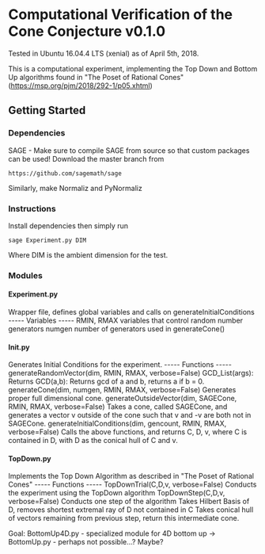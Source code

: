 # Computational Verification of the Cone Conjecture v0.1.0

Tested in Ubuntu 16.04.4 LTS (xenial) as of April 5th, 2018.

This is a computational experiment, implementing the Top Down and Bottom Up algorithms found in "The Poset of Rational Cones" (https://msp.org/pjm/2018/292-1/p05.xhtml)

## Getting Started

### Dependencies
SAGE - Make sure to compile SAGE from source so that custom packages can be used! Download the master branch from

```
https://github.com/sagemath/sage
```

Similarly, make Normaliz and PyNormaliz 


### Instructions
Install dependencies then simply run
```
sage Experiment.py DIM
```

Where DIM is the ambient dimension for the test.


### Modules

#### Experiment.py
Wrapper file, defines global variables and calls on generateInitialConditions 
	----- Variables -----
	RMIN, RMAX 
		variables that control random number generators
	numgen 
		number of generators used in generateCone()


#### Init.py 
Generates Initial Conditions for the experiment.
	----- Functions -----
	generateRandomVector(dim, RMIN, RMAX, verbose=False)
		GCD_List(args): Returns 
		GCD(a,b): Returns gcd of a and b, returns a if b = 0.
	generateCone(dim, numgen, RMIN, RMAX, verbose=False)
		Generates proper full dimensional cone.
	generateOutsideVector(dim, SAGECone, RMIN, RMAX, verbose=False)
		Takes a cone, called SAGECone, and generates a vector v outside of the cone such that v and -v are both not in SAGECone.
	generateInitialConditions(dim, gencount, RMIN, RMAX, verbose=False)
		Calls the above functions, and returns C, D, v, where C is contained in D, with D as the conical hull of C and v.


#### TopDown.py 
Implements the Top Down Algorithm as described in "The Poset of Rational Cones"
	----- Functions -----
	TopDownTrial(C,D,v, verbose=False)
		Conducts the experiment using the TopDown algorithm
	TopDownStep(C,D,v, verbose=False)
		Conducts one step of the algorithm
		Takes Hilbert Basis of D, removes shortest extremal ray of D not contained in C
		Takes conical hull of vectors remaining from previous step, return this intermediate cone.


Goal: 
BottomUp4D.py - specialized module for 4D bottom up
  -> BottomUp.py - perhaps not possible...? Maybe?
